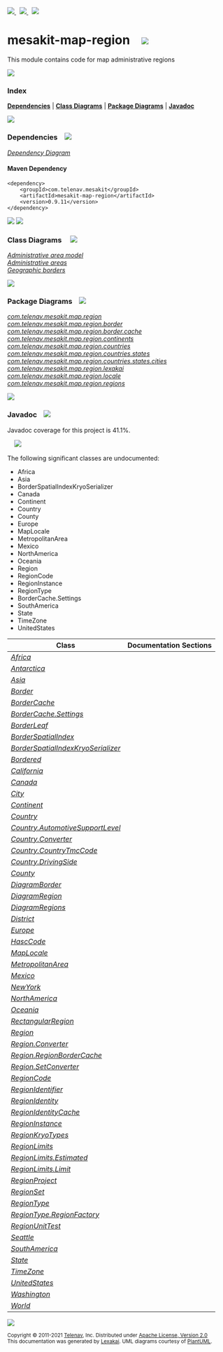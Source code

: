 [//]: # (start-user-text)

<a href="https://www.mesakit.org">
<img src="https://www.kivakit.org/images/web-32.png" srcset="https://www.kivakit.org/images/web-32-2x.png 2x"/>
</a>
&nbsp;
<a href="https://twitter.com/openmesakit">
<img src="https://www.kivakit.org/images/twitter-32.png" srcset="https://www.kivakit.org/images/twitter-32-2x.png 2x"/>
</a>
&nbsp;
<a href="https://mesakit.zulipchat.com">
<img src="https://www.kivakit.org/images/zulip-32.png" srcset="https://www.kivakit.org/images/zulip-32-2x.png 2x"/>
</a>

[//]: # (end-user-text)

# mesakit-map-region &nbsp;&nbsp; <img src="https://www.mesakit.org/images/map-32.png" srcset="https://www.mesakit.org/images/map-32-2x.png 2x"/>

This module contains code for map administrative regions

<img src="https://www.kivakit.org/images/horizontal-line-512.png" srcset="https://www.kivakit.org/images/horizontal-line-512-2x.png 2x"/>

### Index



[**Dependencies**](#dependencies) | [**Class Diagrams**](#class-diagrams) | [**Package Diagrams**](#package-diagrams) | [**Javadoc**](#javadoc)

<img src="https://www.kivakit.org/images/horizontal-line-512.png" srcset="https://www.kivakit.org/images/horizontal-line-512-2x.png 2x"/>

### Dependencies <a name="dependencies"></a> &nbsp;&nbsp; <img src="https://www.kivakit.org/images/dependencies-32.png" srcset="https://www.kivakit.org/images/dependencies-32-2x.png 2x"/>

[*Dependency Diagram*](https://www.mesakit.org/0.9.11/lexakai/mesakit/mesakit-map/region/documentation/diagrams/dependencies.svg)

#### Maven Dependency

    <dependency>
        <groupId>com.telenav.mesakit</groupId>
        <artifactId>mesakit-map-region</artifactId>
        <version>0.9.11</version>
    </dependency>

<img src="https://www.kivakit.org/images/horizontal-line-128.png" srcset="https://www.kivakit.org/images/horizontal-line-128-2x.png 2x"/>

[//]: # (start-user-text)



[//]: # (end-user-text)

<img src="https://www.kivakit.org/images/horizontal-line-128.png" srcset="https://www.kivakit.org/images/horizontal-line-128-2x.png 2x"/>

### Class Diagrams <a name="class-diagrams"></a> &nbsp; &nbsp; <img src="https://www.kivakit.org/images/diagram-40.png" srcset="https://www.kivakit.org/images/diagram-40-2x.png 2x"/>

[*Administrative area model*](https://www.mesakit.org/0.9.11/lexakai/mesakit/mesakit-map/region/documentation/diagrams/diagram-region.svg)  
[*Administrative areas*](https://www.mesakit.org/0.9.11/lexakai/mesakit/mesakit-map/region/documentation/diagrams/diagram-regions.svg)  
[*Geographic borders*](https://www.mesakit.org/0.9.11/lexakai/mesakit/mesakit-map/region/documentation/diagrams/diagram-border.svg)

<img src="https://www.kivakit.org/images/horizontal-line-128.png" srcset="https://www.kivakit.org/images/horizontal-line-128-2x.png 2x"/>

### Package Diagrams <a name="package-diagrams"></a> &nbsp;&nbsp; <img src="https://www.kivakit.org/images/box-32.png" srcset="https://www.kivakit.org/images/box-32-2x.png 2x"/>

[*com.telenav.mesakit.map.region*](https://www.mesakit.org/0.9.11/lexakai/mesakit/mesakit-map/region/documentation/diagrams/com.telenav.mesakit.map.region.svg)  
[*com.telenav.mesakit.map.region.border*](https://www.mesakit.org/0.9.11/lexakai/mesakit/mesakit-map/region/documentation/diagrams/com.telenav.mesakit.map.region.border.svg)  
[*com.telenav.mesakit.map.region.border.cache*](https://www.mesakit.org/0.9.11/lexakai/mesakit/mesakit-map/region/documentation/diagrams/com.telenav.mesakit.map.region.border.cache.svg)  
[*com.telenav.mesakit.map.region.continents*](https://www.mesakit.org/0.9.11/lexakai/mesakit/mesakit-map/region/documentation/diagrams/com.telenav.mesakit.map.region.continents.svg)  
[*com.telenav.mesakit.map.region.countries*](https://www.mesakit.org/0.9.11/lexakai/mesakit/mesakit-map/region/documentation/diagrams/com.telenav.mesakit.map.region.countries.svg)  
[*com.telenav.mesakit.map.region.countries.states*](https://www.mesakit.org/0.9.11/lexakai/mesakit/mesakit-map/region/documentation/diagrams/com.telenav.mesakit.map.region.countries.states.svg)  
[*com.telenav.mesakit.map.region.countries.states.cities*](https://www.mesakit.org/0.9.11/lexakai/mesakit/mesakit-map/region/documentation/diagrams/com.telenav.mesakit.map.region.countries.states.cities.svg)  
[*com.telenav.mesakit.map.region.lexakai*](https://www.mesakit.org/0.9.11/lexakai/mesakit/mesakit-map/region/documentation/diagrams/com.telenav.mesakit.map.region.lexakai.svg)  
[*com.telenav.mesakit.map.region.locale*](https://www.mesakit.org/0.9.11/lexakai/mesakit/mesakit-map/region/documentation/diagrams/com.telenav.mesakit.map.region.locale.svg)  
[*com.telenav.mesakit.map.region.regions*](https://www.mesakit.org/0.9.11/lexakai/mesakit/mesakit-map/region/documentation/diagrams/com.telenav.mesakit.map.region.regions.svg)

<img src="https://www.kivakit.org/images/horizontal-line-128.png" srcset="https://www.kivakit.org/images/horizontal-line-128-2x.png 2x"/>

### Javadoc <a name="javadoc"></a> &nbsp;&nbsp; <img src="https://www.kivakit.org/images/books-32.png" srcset="https://www.kivakit.org/images/books-32-2x.png 2x"/>

Javadoc coverage for this project is 41.1%.  
  
&nbsp; &nbsp; <img src="https://www.mesakit.org/images/meter-40-96.png" srcset="https://www.mesakit.org/images/meter-40-96-2x.png 2x"/>


The following significant classes are undocumented:  

- Africa  
- Asia  
- BorderSpatialIndexKryoSerializer  
- Canada  
- Continent  
- Country  
- County  
- Europe  
- MapLocale  
- MetropolitanArea  
- Mexico  
- NorthAmerica  
- Oceania  
- Region  
- RegionCode  
- RegionInstance  
- RegionType  
- BorderCache.Settings  
- SouthAmerica  
- State  
- TimeZone  
- UnitedStates

| Class | Documentation Sections |
|---|---|
| [*Africa*](https://www.mesakit.org/0.9.11/javadoc/mesakit/mesakit.map.region/com/telenav/mesakit/map/region/continents/Africa.html) |  |  
| [*Antarctica*](https://www.mesakit.org/0.9.11/javadoc/mesakit/mesakit.map.region/com/telenav/mesakit/map/region/continents/Antarctica.html) |  |  
| [*Asia*](https://www.mesakit.org/0.9.11/javadoc/mesakit/mesakit.map.region/com/telenav/mesakit/map/region/continents/Asia.html) |  |  
| [*Border*](https://www.mesakit.org/0.9.11/javadoc/mesakit/mesakit.map.region/com/telenav/mesakit/map/region/border/Border.html) |  |  
| [*BorderCache*](https://www.mesakit.org/0.9.11/javadoc/mesakit/mesakit.map.region/com/telenav/mesakit/map/region/border/cache/BorderCache.html) |  |  
| [*BorderCache.Settings*](https://www.mesakit.org/0.9.11/javadoc/mesakit/mesakit.map.region/com/telenav/mesakit/map/region/border/cache/BorderCache.Settings.html) |  |  
| [*BorderLeaf*](https://www.mesakit.org/0.9.11/javadoc/mesakit/mesakit.map.region/com/telenav/mesakit/map/region/border/BorderLeaf.html) |  |  
| [*BorderSpatialIndex*](https://www.mesakit.org/0.9.11/javadoc/mesakit/mesakit.map.region/com/telenav/mesakit/map/region/border/BorderSpatialIndex.html) |  |  
| [*BorderSpatialIndexKryoSerializer*](https://www.mesakit.org/0.9.11/javadoc/mesakit/mesakit.map.region/com/telenav/mesakit/map/region/border/BorderSpatialIndexKryoSerializer.html) |  |  
| [*Bordered*](https://www.mesakit.org/0.9.11/javadoc/mesakit/mesakit.map.region/com/telenav/mesakit/map/region/border/Bordered.html) |  |  
| [*California*](https://www.mesakit.org/0.9.11/javadoc/mesakit/mesakit.map.region/com/telenav/mesakit/map/region/countries/states/California.html) |  |  
| [*Canada*](https://www.mesakit.org/0.9.11/javadoc/mesakit/mesakit.map.region/com/telenav/mesakit/map/region/countries/Canada.html) |  |  
| [*City*](https://www.mesakit.org/0.9.11/javadoc/mesakit/mesakit.map.region/com/telenav/mesakit/map/region/regions/City.html) |  |  
| [*Continent*](https://www.mesakit.org/0.9.11/javadoc/mesakit/mesakit.map.region/com/telenav/mesakit/map/region/regions/Continent.html) |  |  
| [*Country*](https://www.mesakit.org/0.9.11/javadoc/mesakit/mesakit.map.region/com/telenav/mesakit/map/region/regions/Country.html) |  |  
| [*Country.AutomotiveSupportLevel*](https://www.mesakit.org/0.9.11/javadoc/mesakit/mesakit.map.region/com/telenav/mesakit/map/region/regions/Country.AutomotiveSupportLevel.html) |  |  
| [*Country.Converter*](https://www.mesakit.org/0.9.11/javadoc/mesakit/mesakit.map.region/com/telenav/mesakit/map/region/regions/Country.Converter.html) |  |  
| [*Country.CountryTmcCode*](https://www.mesakit.org/0.9.11/javadoc/mesakit/mesakit.map.region/com/telenav/mesakit/map/region/regions/Country.CountryTmcCode.html) |  |  
| [*Country.DrivingSide*](https://www.mesakit.org/0.9.11/javadoc/mesakit/mesakit.map.region/com/telenav/mesakit/map/region/regions/Country.DrivingSide.html) |  |  
| [*County*](https://www.mesakit.org/0.9.11/javadoc/mesakit/mesakit.map.region/com/telenav/mesakit/map/region/regions/County.html) |  |  
| [*DiagramBorder*](https://www.mesakit.org/0.9.11/javadoc/mesakit/mesakit.map.region/com/telenav/mesakit/map/region/lexakai/DiagramBorder.html) |  |  
| [*DiagramRegion*](https://www.mesakit.org/0.9.11/javadoc/mesakit/mesakit.map.region/com/telenav/mesakit/map/region/lexakai/DiagramRegion.html) |  |  
| [*DiagramRegions*](https://www.mesakit.org/0.9.11/javadoc/mesakit/mesakit.map.region/com/telenav/mesakit/map/region/lexakai/DiagramRegions.html) |  |  
| [*District*](https://www.mesakit.org/0.9.11/javadoc/mesakit/mesakit.map.region/com/telenav/mesakit/map/region/regions/District.html) |  |  
| [*Europe*](https://www.mesakit.org/0.9.11/javadoc/mesakit/mesakit.map.region/com/telenav/mesakit/map/region/continents/Europe.html) |  |  
| [*HascCode*](https://www.mesakit.org/0.9.11/javadoc/mesakit/mesakit.map.region/com/telenav/mesakit/map/region/locale/HascCode.html) |  |  
| [*MapLocale*](https://www.mesakit.org/0.9.11/javadoc/mesakit/mesakit.map.region/com/telenav/mesakit/map/region/locale/MapLocale.html) |  |  
| [*MetropolitanArea*](https://www.mesakit.org/0.9.11/javadoc/mesakit/mesakit.map.region/com/telenav/mesakit/map/region/regions/MetropolitanArea.html) |  |  
| [*Mexico*](https://www.mesakit.org/0.9.11/javadoc/mesakit/mesakit.map.region/com/telenav/mesakit/map/region/countries/Mexico.html) |  |  
| [*NewYork*](https://www.mesakit.org/0.9.11/javadoc/mesakit/mesakit.map.region/com/telenav/mesakit/map/region/countries/states/NewYork.html) |  |  
| [*NorthAmerica*](https://www.mesakit.org/0.9.11/javadoc/mesakit/mesakit.map.region/com/telenav/mesakit/map/region/continents/NorthAmerica.html) |  |  
| [*Oceania*](https://www.mesakit.org/0.9.11/javadoc/mesakit/mesakit.map.region/com/telenav/mesakit/map/region/continents/Oceania.html) |  |  
| [*RectangularRegion*](https://www.mesakit.org/0.9.11/javadoc/mesakit/mesakit.map.region/com/telenav/mesakit/map/region/regions/RectangularRegion.html) |  |  
| [*Region*](https://www.mesakit.org/0.9.11/javadoc/mesakit/mesakit.map.region/com/telenav/mesakit/map/region/Region.html) |  |  
| [*Region.Converter*](https://www.mesakit.org/0.9.11/javadoc/mesakit/mesakit.map.region/com/telenav/mesakit/map/region/Region.Converter.html) |  |  
| [*Region.RegionBorderCache*](https://www.mesakit.org/0.9.11/javadoc/mesakit/mesakit.map.region/com/telenav/mesakit/map/region/Region.RegionBorderCache.html) |  |  
| [*Region.SetConverter*](https://www.mesakit.org/0.9.11/javadoc/mesakit/mesakit.map.region/com/telenav/mesakit/map/region/Region.SetConverter.html) |  |  
| [*RegionCode*](https://www.mesakit.org/0.9.11/javadoc/mesakit/mesakit.map.region/com/telenav/mesakit/map/region/RegionCode.html) |  |  
| [*RegionIdentifier*](https://www.mesakit.org/0.9.11/javadoc/mesakit/mesakit.map.region/com/telenav/mesakit/map/region/RegionIdentifier.html) |  |  
| [*RegionIdentity*](https://www.mesakit.org/0.9.11/javadoc/mesakit/mesakit.map.region/com/telenav/mesakit/map/region/RegionIdentity.html) |  |  
| [*RegionIdentityCache*](https://www.mesakit.org/0.9.11/javadoc/mesakit/mesakit.map.region/com/telenav/mesakit/map/region/border/cache/RegionIdentityCache.html) |  |  
| [*RegionInstance*](https://www.mesakit.org/0.9.11/javadoc/mesakit/mesakit.map.region/com/telenav/mesakit/map/region/RegionInstance.html) |  |  
| [*RegionKryoTypes*](https://www.mesakit.org/0.9.11/javadoc/mesakit/mesakit.map.region/com/telenav/mesakit/map/region/RegionKryoTypes.html) |  |  
| [*RegionLimits*](https://www.mesakit.org/0.9.11/javadoc/mesakit/mesakit.map.region/com/telenav/mesakit/map/region/RegionLimits.html) |  |  
| [*RegionLimits.Estimated*](https://www.mesakit.org/0.9.11/javadoc/mesakit/mesakit.map.region/com/telenav/mesakit/map/region/RegionLimits.Estimated.html) |  |  
| [*RegionLimits.Limit*](https://www.mesakit.org/0.9.11/javadoc/mesakit/mesakit.map.region/com/telenav/mesakit/map/region/RegionLimits.Limit.html) |  |  
| [*RegionProject*](https://www.mesakit.org/0.9.11/javadoc/mesakit/mesakit.map.region/com/telenav/mesakit/map/region/RegionProject.html) |  |  
| [*RegionSet*](https://www.mesakit.org/0.9.11/javadoc/mesakit/mesakit.map.region/com/telenav/mesakit/map/region/RegionSet.html) |  |  
| [*RegionType*](https://www.mesakit.org/0.9.11/javadoc/mesakit/mesakit.map.region/com/telenav/mesakit/map/region/RegionType.html) |  |  
| [*RegionType.RegionFactory*](https://www.mesakit.org/0.9.11/javadoc/mesakit/mesakit.map.region/com/telenav/mesakit/map/region/RegionType.RegionFactory.html) |  |  
| [*RegionUnitTest*](https://www.mesakit.org/0.9.11/javadoc/mesakit/mesakit.map.region/com/telenav/mesakit/map/region/RegionUnitTest.html) |  |  
| [*Seattle*](https://www.mesakit.org/0.9.11/javadoc/mesakit/mesakit.map.region/com/telenav/mesakit/map/region/countries/states/cities/Seattle.html) |  |  
| [*SouthAmerica*](https://www.mesakit.org/0.9.11/javadoc/mesakit/mesakit.map.region/com/telenav/mesakit/map/region/continents/SouthAmerica.html) |  |  
| [*State*](https://www.mesakit.org/0.9.11/javadoc/mesakit/mesakit.map.region/com/telenav/mesakit/map/region/regions/State.html) |  |  
| [*TimeZone*](https://www.mesakit.org/0.9.11/javadoc/mesakit/mesakit.map.region/com/telenav/mesakit/map/region/regions/TimeZone.html) |  |  
| [*UnitedStates*](https://www.mesakit.org/0.9.11/javadoc/mesakit/mesakit.map.region/com/telenav/mesakit/map/region/countries/UnitedStates.html) |  |  
| [*Washington*](https://www.mesakit.org/0.9.11/javadoc/mesakit/mesakit.map.region/com/telenav/mesakit/map/region/countries/states/Washington.html) |  |  
| [*World*](https://www.mesakit.org/0.9.11/javadoc/mesakit/mesakit.map.region/com/telenav/mesakit/map/region/regions/World.html) |  |  

[//]: # (start-user-text)



[//]: # (end-user-text)

<img src="https://www.kivakit.org/images/horizontal-line-512.png" srcset="https://www.kivakit.org/images/horizontal-line-512-2x.png 2x"/>

<sub>Copyright &#169; 2011-2021 [Telenav](https://telenav.com), Inc. Distributed under [Apache License, Version 2.0](LICENSE)</sub>  
<sub>This documentation was generated by [Lexakai](https://lexakai.org). UML diagrams courtesy of [PlantUML](https://plantuml.com).</sub>

